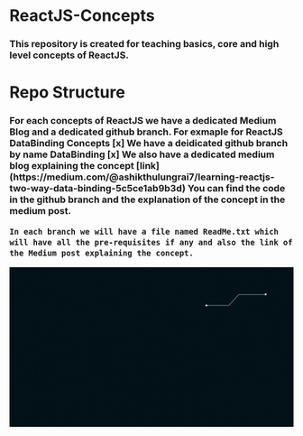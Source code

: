 # ReactJS-Concepts

<h3>
  <p>
    This repository is created for teaching basics, core and high level concepts of ReactJS.
  </p>
</h3>
<h1>Repo Structure</h1>
<h3>
  <p>
    For each concepts of ReactJS we have a dedicated Medium Blog and a dedicated github branch.
    For exmaple for <b>ReactJS DataBinding Concepts</b>
    [x] We have a deidicated github branch by name <b>DataBinding</b>
    [x] We also have a dedicated medium blog explaining the concept [link](https://medium.com/@ashikthulungrai7/learning-reactjs-two-way-data-binding-5c5ce1ab9b3d)
    You can find the code in the github branch and the explanation of the concept in the medium post.

    In each branch we will have a file named ReadMe.txt which will have all the pre-requisites if any and also the link of the Medium post explaining the concept.
  </p>
</h3>

<img src="https://github.com/ReactJS-Concepts/ReactJS-Concepts/blob/DataBinding/reactjs-concepts/src/Resources/Images/LearnReact.gif" />
